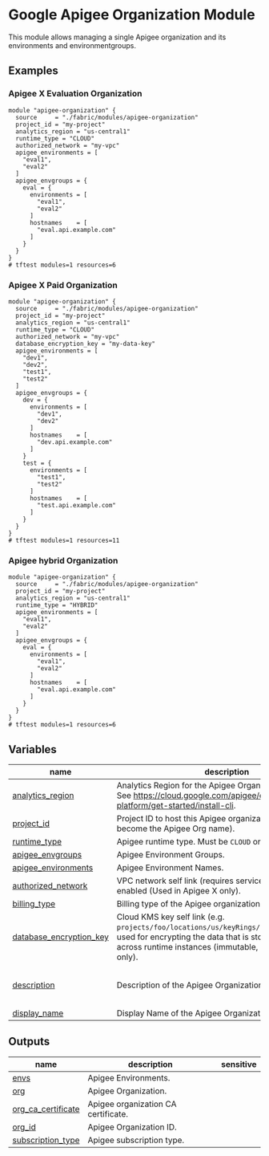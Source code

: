 # Google Apigee Organization Module

This module allows managing a single Apigee organization and its environments and environmentgroups.

## Examples

### Apigee X Evaluation Organization

```hcl
module "apigee-organization" {
  source     = "./fabric/modules/apigee-organization"
  project_id = "my-project"
  analytics_region = "us-central1"
  runtime_type = "CLOUD"
  authorized_network = "my-vpc"
  apigee_environments = [
    "eval1",
    "eval2"
  ]
  apigee_envgroups = {
    eval = {
      environments = [
        "eval1",
        "eval2"
      ]
      hostnames    = [
        "eval.api.example.com"
      ]
    }
  }
}
# tftest modules=1 resources=6
```

### Apigee X Paid Organization

```hcl
module "apigee-organization" {
  source     = "./fabric/modules/apigee-organization"
  project_id = "my-project"
  analytics_region = "us-central1"
  runtime_type = "CLOUD"
  authorized_network = "my-vpc"
  database_encryption_key = "my-data-key"
  apigee_environments = [
    "dev1",
    "dev2",
    "test1",
    "test2"
  ]
  apigee_envgroups = {
    dev = {
      environments = [
        "dev1",
        "dev2"
      ]
      hostnames    = [
        "dev.api.example.com"
      ]
    }
    test = {
      environments = [
        "test1",
        "test2"
      ]
      hostnames    = [
        "test.api.example.com"
      ]
    }
  }
}
# tftest modules=1 resources=11
```

### Apigee hybrid Organization

```hcl
module "apigee-organization" {
  source     = "./fabric/modules/apigee-organization"
  project_id = "my-project"
  analytics_region = "us-central1"
  runtime_type = "HYBRID"
  apigee_environments = [
    "eval1",
    "eval2"
  ]
  apigee_envgroups = {
    eval = {
      environments = [
        "eval1",
        "eval2"
      ]
      hostnames    = [
        "eval.api.example.com"
      ]
    }
  }
}
# tftest modules=1 resources=6
```
<!-- BEGIN TFDOC -->

## Variables

| name | description | type | required | default |
|---|---|:---:|:---:|:---:|
| [analytics_region](variables.tf#L17) | Analytics Region for the Apigee Organization (immutable). See https://cloud.google.com/apigee/docs/api-platform/get-started/install-cli. | <code>string</code> | ✓ |  |
| [project_id](variables.tf#L61) | Project ID to host this Apigee organization (will also become the Apigee Org name). | <code>string</code> | ✓ |  |
| [runtime_type](variables.tf#L66) | Apigee runtime type. Must be `CLOUD` or `HYBRID`. | <code>string</code> | ✓ |  |
| [apigee_envgroups](variables.tf#L22) | Apigee Environment Groups. | <code title="map&#40;object&#40;&#123;&#10;  environments &#61; list&#40;string&#41;&#10;  hostnames    &#61; list&#40;string&#41;&#10;&#125;&#41;&#41;">map&#40;object&#40;&#123;&#8230;&#125;&#41;&#41;</code> |  | <code>&#123;&#125;</code> |
| [apigee_environments](variables.tf#L31) | Apigee Environment Names. | <code>list&#40;string&#41;</code> |  | <code>&#91;&#93;</code> |
| [authorized_network](variables.tf#L37) | VPC network self link (requires service network peering enabled (Used in Apigee X only). | <code>string</code> |  | <code>null</code> |
| [billing_type](variables.tf#L75) | Billing type of the Apigee organization. | <code>string</code> |  | <code>null</code> |
| [database_encryption_key](variables.tf#L43) | Cloud KMS key self link (e.g. `projects/foo/locations/us/keyRings/bar/cryptoKeys/baz`) used for encrypting the data that is stored and replicated across runtime instances (immutable, used in Apigee X only). | <code>string</code> |  | <code>null</code> |
| [description](variables.tf#L49) | Description of the Apigee Organization. | <code>string</code> |  | <code>&#34;Apigee Organization created by tf module&#34;</code> |
| [display_name](variables.tf#L55) | Display Name of the Apigee Organization. | <code>string</code> |  | <code>null</code> |

## Outputs

| name | description | sensitive |
|---|---|:---:|
| [envs](outputs.tf#L17) | Apigee Environments. |  |
| [org](outputs.tf#L22) | Apigee Organization. |  |
| [org_ca_certificate](outputs.tf#L27) | Apigee organization CA certificate. |  |
| [org_id](outputs.tf#L32) | Apigee Organization ID. |  |
| [subscription_type](outputs.tf#L37) | Apigee subscription type. |  |

<!-- END TFDOC -->
